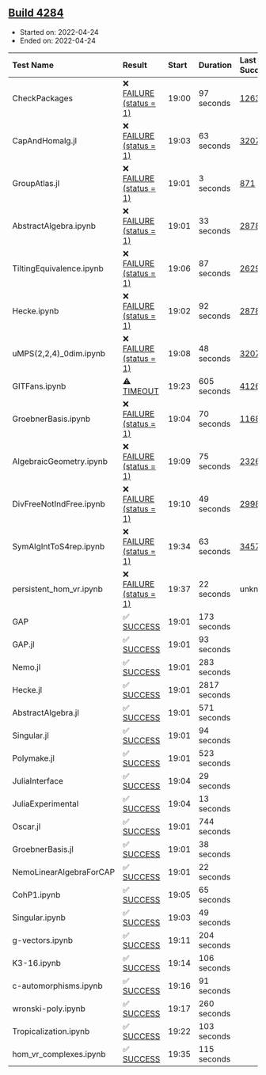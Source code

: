 ## [Build 4284](https://oscarci.mathematik.uni-kl.de/job/oscar-stable/4284/)

* Started on: 2022-04-24
* Ended on: 2022-04-24

| Test Name    | Result | Start | Duration | Last Success | First Failure |
|:-------------|:-------|:------|:---------|:-------------|:--------------|
| CheckPackages | ❌ [FAILURE (status = 1)](https://oscarci.mathematik.uni-kl.de/job/oscar-stable/4284/artifact/logs/build-4284/CheckPackages.log) | 19:00 | 97 seconds | [1263](https://oscarci.mathematik.uni-kl.de/job/oscar-stable/1263/) | [1264](https://oscarci.mathematik.uni-kl.de/job/oscar-stable/1264/) |
| CapAndHomalg.jl | ❌ [FAILURE (status = 1)](https://oscarci.mathematik.uni-kl.de/job/oscar-stable/4284/artifact/logs/build-4284/CapAndHomalg.jl.log) | 19:03 | 63 seconds | [3207](https://oscarci.mathematik.uni-kl.de/job/oscar-stable/3207/) | [3208](https://oscarci.mathematik.uni-kl.de/job/oscar-stable/3208/) |
| GroupAtlas.jl | ❌ [FAILURE (status = 1)](https://oscarci.mathematik.uni-kl.de/job/oscar-stable/4284/artifact/logs/build-4284/GroupAtlas.jl.log) | 19:01 | 3 seconds | [871](https://oscarci.mathematik.uni-kl.de/job/oscar-stable/871/) | [872](https://oscarci.mathematik.uni-kl.de/job/oscar-stable/872/) |
| AbstractAlgebra.ipynb | ❌ [FAILURE (status = 1)](https://oscarci.mathematik.uni-kl.de/job/oscar-stable/4284/artifact/logs/build-4284/AbstractAlgebra.ipynb.log) | 19:01 | 33 seconds | [2878](https://oscarci.mathematik.uni-kl.de/job/oscar-stable/2878/) | [2879](https://oscarci.mathematik.uni-kl.de/job/oscar-stable/2879/) |
| TiltingEquivalence.ipynb | ❌ [FAILURE (status = 1)](https://oscarci.mathematik.uni-kl.de/job/oscar-stable/4284/artifact/logs/build-4284/TiltingEquivalence.ipynb.log) | 19:06 | 87 seconds | [2629](https://oscarci.mathematik.uni-kl.de/job/oscar-stable/2629/) | [2630](https://oscarci.mathematik.uni-kl.de/job/oscar-stable/2630/) |
| Hecke.ipynb | ❌ [FAILURE (status = 1)](https://oscarci.mathematik.uni-kl.de/job/oscar-stable/4284/artifact/logs/build-4284/Hecke.ipynb.log) | 19:02 | 92 seconds | [2878](https://oscarci.mathematik.uni-kl.de/job/oscar-stable/2878/) | [2879](https://oscarci.mathematik.uni-kl.de/job/oscar-stable/2879/) |
| uMPS(2,2,4)_0dim.ipynb | ❌ [FAILURE (status = 1)](https://oscarci.mathematik.uni-kl.de/job/oscar-stable/4284/artifact/logs/build-4284/uMPS-2-2-4-_0dim.ipynb.log) | 19:08 | 48 seconds | [3207](https://oscarci.mathematik.uni-kl.de/job/oscar-stable/3207/) | [3208](https://oscarci.mathematik.uni-kl.de/job/oscar-stable/3208/) |
| GITFans.ipynb | ⚠ [TIMEOUT](https://oscarci.mathematik.uni-kl.de/job/oscar-stable/4284/artifact/logs/build-4284/GITFans.ipynb.log) | 19:23 | 605 seconds | [4126](https://oscarci.mathematik.uni-kl.de/job/oscar-stable/4126/) | [4127](https://oscarci.mathematik.uni-kl.de/job/oscar-stable/4127/) |
| GroebnerBasis.ipynb | ❌ [FAILURE (status = 1)](https://oscarci.mathematik.uni-kl.de/job/oscar-stable/4284/artifact/logs/build-4284/GroebnerBasis.ipynb.log) | 19:04 | 70 seconds | [1168](https://oscarci.mathematik.uni-kl.de/job/oscar-stable/1168/) | [1169](https://oscarci.mathematik.uni-kl.de/job/oscar-stable/1169/) |
| AlgebraicGeometry.ipynb | ❌ [FAILURE (status = 1)](https://oscarci.mathematik.uni-kl.de/job/oscar-stable/4284/artifact/logs/build-4284/AlgebraicGeometry.ipynb.log) | 19:09 | 75 seconds | [2326](https://oscarci.mathematik.uni-kl.de/job/oscar-stable/2326/) | [2327](https://oscarci.mathematik.uni-kl.de/job/oscar-stable/2327/) |
| DivFreeNotIndFree.ipynb | ❌ [FAILURE (status = 1)](https://oscarci.mathematik.uni-kl.de/job/oscar-stable/4284/artifact/logs/build-4284/DivFreeNotIndFree.ipynb.log) | 19:10 | 49 seconds | [2998](https://oscarci.mathematik.uni-kl.de/job/oscar-stable/2998/) | [2999](https://oscarci.mathematik.uni-kl.de/job/oscar-stable/2999/) |
| SymAlgIntToS4rep.ipynb | ❌ [FAILURE (status = 1)](https://oscarci.mathematik.uni-kl.de/job/oscar-stable/4284/artifact/logs/build-4284/SymAlgIntToS4rep.ipynb.log) | 19:34 | 63 seconds | [3457](https://oscarci.mathematik.uni-kl.de/job/oscar-stable/3457/) | [3458](https://oscarci.mathematik.uni-kl.de/job/oscar-stable/3458/) |
| persistent_hom_vr.ipynb | ❌ [FAILURE (status = 1)](https://oscarci.mathematik.uni-kl.de/job/oscar-stable/4284/artifact/logs/build-4284/persistent_hom_vr.ipynb.log) | 19:37 | 22 seconds | unknown | unknown |
| GAP | ✅ [SUCCESS](https://oscarci.mathematik.uni-kl.de/job/oscar-stable/4284/artifact/logs/build-4284/GAP.log) | 19:01 | 173 seconds |  |  |
| GAP.jl | ✅ [SUCCESS](https://oscarci.mathematik.uni-kl.de/job/oscar-stable/4284/artifact/logs/build-4284/GAP.jl.log) | 19:01 | 93 seconds |  |  |
| Nemo.jl | ✅ [SUCCESS](https://oscarci.mathematik.uni-kl.de/job/oscar-stable/4284/artifact/logs/build-4284/Nemo.jl.log) | 19:01 | 283 seconds |  |  |
| Hecke.jl | ✅ [SUCCESS](https://oscarci.mathematik.uni-kl.de/job/oscar-stable/4284/artifact/logs/build-4284/Hecke.jl.log) | 19:01 | 2817 seconds |  |  |
| AbstractAlgebra.jl | ✅ [SUCCESS](https://oscarci.mathematik.uni-kl.de/job/oscar-stable/4284/artifact/logs/build-4284/AbstractAlgebra.jl.log) | 19:01 | 571 seconds |  |  |
| Singular.jl | ✅ [SUCCESS](https://oscarci.mathematik.uni-kl.de/job/oscar-stable/4284/artifact/logs/build-4284/Singular.jl.log) | 19:01 | 94 seconds |  |  |
| Polymake.jl | ✅ [SUCCESS](https://oscarci.mathematik.uni-kl.de/job/oscar-stable/4284/artifact/logs/build-4284/Polymake.jl.log) | 19:01 | 523 seconds |  |  |
| JuliaInterface | ✅ [SUCCESS](https://oscarci.mathematik.uni-kl.de/job/oscar-stable/4284/artifact/logs/build-4284/JuliaInterface.log) | 19:04 | 29 seconds |  |  |
| JuliaExperimental | ✅ [SUCCESS](https://oscarci.mathematik.uni-kl.de/job/oscar-stable/4284/artifact/logs/build-4284/JuliaExperimental.log) | 19:04 | 13 seconds |  |  |
| Oscar.jl | ✅ [SUCCESS](https://oscarci.mathematik.uni-kl.de/job/oscar-stable/4284/artifact/logs/build-4284/Oscar.jl.log) | 19:01 | 744 seconds |  |  |
| GroebnerBasis.jl | ✅ [SUCCESS](https://oscarci.mathematik.uni-kl.de/job/oscar-stable/4284/artifact/logs/build-4284/GroebnerBasis.jl.log) | 19:01 | 38 seconds |  |  |
| NemoLinearAlgebraForCAP | ✅ [SUCCESS](https://oscarci.mathematik.uni-kl.de/job/oscar-stable/4284/artifact/logs/build-4284/NemoLinearAlgebraForCAP.log) | 19:01 | 22 seconds |  |  |
| CohP1.ipynb | ✅ [SUCCESS](https://oscarci.mathematik.uni-kl.de/job/oscar-stable/4284/artifact/logs/build-4284/CohP1.ipynb.log) | 19:05 | 65 seconds |  |  |
| Singular.ipynb | ✅ [SUCCESS](https://oscarci.mathematik.uni-kl.de/job/oscar-stable/4284/artifact/logs/build-4284/Singular.ipynb.log) | 19:03 | 49 seconds |  |  |
| g-vectors.ipynb | ✅ [SUCCESS](https://oscarci.mathematik.uni-kl.de/job/oscar-stable/4284/artifact/logs/build-4284/g-vectors.ipynb.log) | 19:11 | 204 seconds |  |  |
| K3-16.ipynb | ✅ [SUCCESS](https://oscarci.mathematik.uni-kl.de/job/oscar-stable/4284/artifact/logs/build-4284/K3-16.ipynb.log) | 19:14 | 106 seconds |  |  |
| c-automorphisms.ipynb | ✅ [SUCCESS](https://oscarci.mathematik.uni-kl.de/job/oscar-stable/4284/artifact/logs/build-4284/c-automorphisms.ipynb.log) | 19:16 | 91 seconds |  |  |
| wronski-poly.ipynb | ✅ [SUCCESS](https://oscarci.mathematik.uni-kl.de/job/oscar-stable/4284/artifact/logs/build-4284/wronski-poly.ipynb.log) | 19:17 | 260 seconds |  |  |
| Tropicalization.ipynb | ✅ [SUCCESS](https://oscarci.mathematik.uni-kl.de/job/oscar-stable/4284/artifact/logs/build-4284/Tropicalization.ipynb.log) | 19:22 | 103 seconds |  |  |
| hom_vr_complexes.ipynb | ✅ [SUCCESS](https://oscarci.mathematik.uni-kl.de/job/oscar-stable/4284/artifact/logs/build-4284/hom_vr_complexes.ipynb.log) | 19:35 | 115 seconds |  |  |
